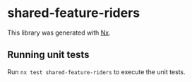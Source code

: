 # shared-feature-riders

This library was generated with [Nx](https://nx.dev).

## Running unit tests

Run `nx test shared-feature-riders` to execute the unit tests.
